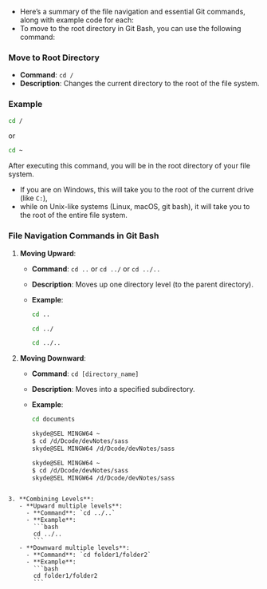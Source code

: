 - Here’s a summary of the file navigation and essential Git commands, along with example code for each:
- To move to the root directory in Git Bash, you can use the following command:

### Move to Root Directory

- **Command**: `cd /`
- **Description**: Changes the current directory to the root of the file system.

### Example

```bash
cd /
```

or

```bash
cd ~
```

After executing this command, you will be in the root directory of your file system.

- If you are on Windows, this will take you to the root of the current drive (like `C:`),
- while on Unix-like systems (Linux, macOS, git bash), it will take you to the root of the entire file system.

### File Navigation Commands in Git Bash

1.  **Moving Upward**:

    - **Command**: `cd ..` or `cd ../` or `cd ../..`
    - **Description**: Moves up one directory level (to the parent directory).
    - **Example**:

      ```bash
      cd ..

      cd ../

      cd ../..
      ```

2.  **Moving Downward**:

    - **Command**: `cd [directory_name]`
    - **Description**: Moves into a specified subdirectory.
    - **Example**:

      ```bash
      cd documents

      skyde@SEL MINGW64 ~
      $ cd /d/Dcode/devNotes/sass
      skyde@SEL MINGW64 /d/Dcode/devNotes/sass

      skyde@SEL MINGW64 ~
      $ cd /d/Dcode/devNotes/sass
      skyde@SEL MINGW64 /d/Dcode/devNotes/sass
      ```

````

3. **Combining Levels**:
   - **Upward multiple levels**:
     - **Command**: `cd ../..`
     - **Example**:
       ```bash
       cd ../..
       ```
   - **Downward multiple levels**:
     - **Command**: `cd folder1/folder2`
     - **Example**:
       ```bash
       cd folder1/folder2
       ```
